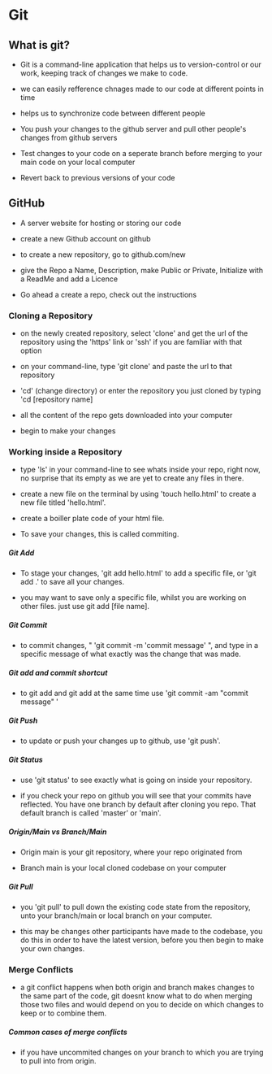 # Git

## What is git?

- Git is a command-line application that helps us to version-control or our work, keeping track of changes we make to code.

- we can easily refference chnages made to our code at different points in time

- helps us to synchronize code between different people

- You push your changes to the github server and pull other people's changes from github servers

- Test changes to your code on a seperate branch before merging to your main code on your local computer

- Revert back to previous versions of your code

## GitHub

- A server website for hosting or storing our code

- create a new Github account on github

- to create a new repository, go to github.com/new

- give the Repo a Name, Description, make Public or Private, Initialize with a ReadMe and add a Licence

- Go ahead a create a repo, check out the instructions

### Cloning a Repository

- on the newly created repository, select 'clone' and get the url of the repository using the 'https' link or 'ssh' if you are familiar with that option

- on your command-line, type 'git clone' and paste the url to that repository

- 'cd' (change directory) or enter the repository you just cloned by typing 'cd [repository name]

- all the content of the repo gets downloaded into your computer

- begin to make your changes

### Working inside a Repository

- type 'ls' in your command-line to see whats inside your repo, right now, no surprise that its empty as we are yet to create any files in there.

- create a new file on the terminal by using 'touch hello.html' to create a new file titled 'hello.html'.

- create a boiller plate code of your html file.

- To save your changes, this is called commiting.

##### Git Add

- To stage your changes, 'git add hello.html' to add a specific file, or 'git add .' to save all your changes.

- you may want to save only a specific file, whilst you are working on other files. just use git add [file name].

##### Git Commit

- to commit changes, " 'git commit -m 'commit message' ", and type in a specific message of what exactly was the change that was made.

##### Git add and commit shortcut

- to git add and git add at the same time use 'git commit -am "commit message" '

##### Git Push

- to update or push your changes up to github, use 'git push'.

##### Git Status

- use 'git status' to see exactly what is going on inside your repository.

- if you check your repo on github you will see that your commits have reflected. You have one branch by default after cloning you repo. That default branch is called 'master' or 'main'.

##### Origin/Main vs Branch/Main

- Origin main is your git repository, where your repo originated from

- Branch main is your local cloned codebase on your computer

##### Git Pull

- you 'git pull' to pull down the existing code state from the repository, unto your branch/main or local branch on your computer.

- this may be changes other participants have made to the codebase, you do this in order to have the latest version, before you then begin to make your own changes.


### Merge Conflicts

- a git conflict happens when both origin and branch makes changes to the same part of the code, git doesnt know what to do when merging those two files and would depend on you to decide on which changes to keep or to combine them.

##### Common cases of merge conflicts

- if you have uncommited changes on your branch to which you are trying to pull into from origin.
